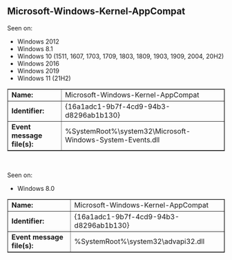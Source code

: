 ## Microsoft-Windows-Kernel-AppCompat

Seen on:
* Windows 2012
* Windows 8.1
* Windows 10 (1511, 1607, 1703, 1709, 1803, 1809, 1903, 1909, 2004, 20H2)
* Windows 2016
* Windows 2019
* Windows 11 (21H2)

<table border="1" class="docutils">
  <tbody>
    <tr>
      <td><b>Name:</b></td>
      <td>Microsoft-Windows-Kernel-AppCompat</td>
    </tr>
    <tr>
      <td><b>Identifier:</b></td>
      <td>{16a1adc1-9b7f-4cd9-94b3-d8296ab1b130}</td>
    </tr>
    <tr>
      <td><b>Event message file(s):</b></td>
      <td>%SystemRoot%\system32\Microsoft-Windows-System-Events.dll</td>
    </tr>
  </tbody>
</table>

&nbsp;

Seen on:
* Windows 8.0

<table border="1" class="docutils">
  <tbody>
    <tr>
      <td><b>Name:</b></td>
      <td>Microsoft-Windows-Kernel-AppCompat</td>
    </tr>
    <tr>
      <td><b>Identifier:</b></td>
      <td>{16a1adc1-9b7f-4cd9-94b3-d8296ab1b130}</td>
    </tr>
    <tr>
      <td><b>Event message file(s):</b></td>
      <td>%SystemRoot%\system32\advapi32.dll</td>
    </tr>
  </tbody>
</table>

&nbsp;

